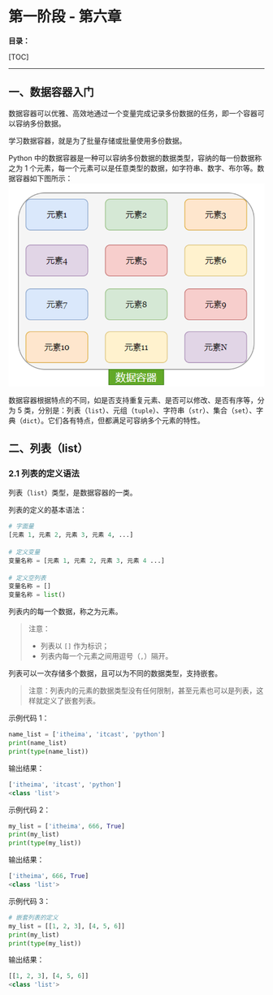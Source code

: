 # 第一阶段 - 第六章

**目录：**

[TOC]

---

## 一、数据容器入门

数据容器可以优雅、高效地通过一个变量完成记录多份数据的任务，即一个容器可以容纳多份数据。

学习数据容器，就是为了批量存储或批量使用多份数据。

Python 中的数据容器是一种可以容纳多份数据的数据类型，容纳的每一份数据称之为 1 个元素，每一个元素可以是任意类型的数据，如字符串、数字、布尔等。数据容器如下图所示：
![](./images/20251001165320.png)

数据容器根据特点的不同，如是否支持重复元素、是否可以修改、是否有序等，分为 5 类，分别是：列表（`list`）、元组（`tuple`）、字符串（`str`）、集合（`set`）、字典（`dict`）。它们各有特点，但都满足可容纳多个元素的特性。

## 二、列表（list）

### 2.1 列表的定义语法

列表（`list`）类型，是数据容器的一类。

列表的定义的基本语法：
```python
# 字面量
[元素 1, 元素 2, 元素 3, 元素 4, ...]

# 定义变量
变量名称 = [元素 1, 元素 2, 元素 3, 元素 4 ...]

# 定义空列表
变量名称 = []
变量名称 = list()
```

列表内的每一个数据，称之为元素。

> 注意：
> * 列表以 `[]` 作为标识；
> * 列表内每一个元素之间用逗号（`,`）隔开。

列表可以一次存储多个数据，且可以为不同的数据类型，支持嵌套。

> 注意：列表内的元素的数据类型没有任何限制，甚至元素也可以是列表，这样就定义了嵌套列表。

示例代码 1：
```python
name_list = ['itheima', 'itcast', 'python']
print(name_list)
print(type(name_list))
```
输出结果：
```python
['itheima', 'itcast', 'python']
<class 'list'>
```

示例代码 2：
```python
my_list = ['itheima', 666, True]
print(my_list)
print(type(my_list))
```
输出结果：
```python
['itheima', 666, True]
<class 'list'>
```

示例代码 3：
```python
# 嵌套列表的定义
my_list = [[1, 2, 3], [4, 5, 6]]
print(my_list)
print(type(my_list))
```
输出结果：
```python
[[1, 2, 3], [4, 5, 6]]
<class 'list'>
```